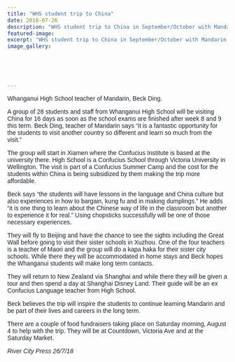 ```yaml
---
title: "WHS student trip to China"
date: 2018-07-26
description: "WHS student trip to China in September/October with Mandarin teacher Beck Ding..."
featured-image: 
excerpt: "WHS student trip to China in September/October with Mandarin teacher Beck Ding."
image_gallery:
    
    
    
    
    
---
```


<p><span style="color: #1d2129; font-family: Helvetica, Arial, sans-serif;">Whanganui High School teacher of Mandarin, Beck Ding.</span></p>
<p><span style="color: #1d2129; font-family: Helvetica, Arial, sans-serif;">A group of 28 students and staff from Whanganui High School will be visiting China for 16 days as soon as the school exams are finished after week 8 and 9 this term. Beck Ding, teacher of Mandarin says &ldquo;it is a fantastic opportunity for the students to visit another country so different and learn so much from the visit.&rdquo;</span></p>
<p><span style="color: #1d2129; font-family: Helvetica, Arial, sans-serif;">The group will start in Xiamen where the Confucius Institute is based at the university there. High School is&nbsp;</span><span class="text_exposed_show" style="display: inline; font-family: Helvetica, Arial, sans-serif; color: #1d2129;">a Confucius School through Victoria University in Wellington. The visit is part of a Confucius Summer Camp and the cost for the students within China is being subsidized by them making the trip more affordable.<br /></span></p>
<p><span class="text_exposed_show" style="display: inline; font-family: Helvetica, Arial, sans-serif; color: #1d2129;">Beck says &ldquo;the students will have lessons in the language and China culture but also experiences in how to bargain, kung fu and in making dumplings.&rdquo; He adds &ldquo;it is one thing to learn about the Chinese way of life in the classroom but another to experience it for real.&rdquo; Using chopsticks successfully will be one of those necessary experiences.<br /></span></p>
<p><span class="text_exposed_show" style="display: inline; font-family: Helvetica, Arial, sans-serif; color: #1d2129;">They will fly to Beijing and have the chance to see the sights including the Great Wall before going to visit their sister schools in Xuzhou. One of the four teachers is a teacher of Maori and the group will do a kapa haka for their sister city schools. While there they will be accommodated in home stays and Beck hopes the Whanganui students will make long term contacts.<br /></span></p>
<p><span class="text_exposed_show" style="display: inline; font-family: Helvetica, Arial, sans-serif; color: #1d2129;">They will return to New Zealand via Shanghai and while there they will be given a tour and then spend a day at Shanghai Disney Land. Their guide will be an ex Confucius Language teacher from High School.<br /></span></p>
<p><span class="text_exposed_show" style="display: inline; font-family: Helvetica, Arial, sans-serif; color: #1d2129;">Beck believes the trip will inspire the students to continue learning Mandarin and be part of their lives and careers in the long term.<br /></span></p>
<p><span class="text_exposed_show" style="display: inline; font-family: Helvetica, Arial, sans-serif; color: #1d2129;">There are a couple of food fundraisers taking place on Saturday morning, August 4 to help with the trip. They will be at Countdown, Victoria Ave and at the Saturday Market.</span></p>
<p><em><span class="text_exposed_show" style="display: inline; font-family: Helvetica, Arial, sans-serif; color: #1d2129;">River City Press 26/7/18</span></em></p>

